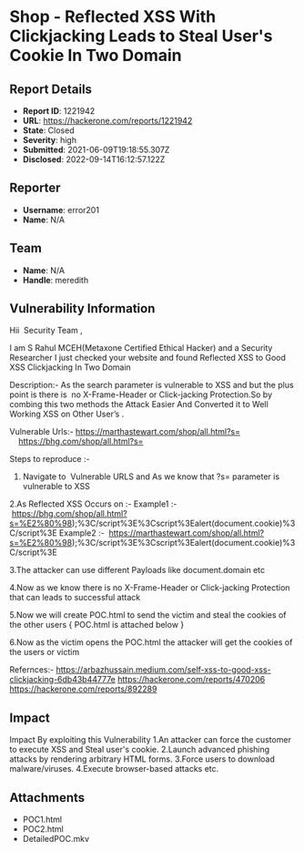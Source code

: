 # Shop - Reflected  XSS  With  Clickjacking Leads to Steal User's Cookie  In Two Domain

## Report Details
- **Report ID**: 1221942
- **URL**: https://hackerone.com/reports/1221942
- **State**: Closed
- **Severity**: high
- **Submitted**: 2021-06-09T19:18:55.307Z
- **Disclosed**: 2022-09-14T16:12:57.122Z

## Reporter
- **Username**: error201
- **Name**: N/A

## Team
- **Name**: N/A
- **Handle**: meredith

## Vulnerability Information
Hii  Security Team ,

I am S Rahul MCEH(Metaxone Certified Ethical Hacker) and a Security Researcher I just checked your website and found Reflected XSS to Good XSS Clickjacking In Two Domain

Description:- As the search parameter is vulnerable to XSS and but the plus point is there is  no X-Frame-Header or Click-jacking Protection.So by combing this two methods the Attack Easier And Converted it to Well Working XSS on Other User’s . 

Vulnerable Urls:- https://marthastewart.com/shop/all.html?s=
                            https://bhg.com/shop/all.html?s=
		
Steps to reproduce :-
1. Navigate to  Vulnerable URLS and As we know that ?s= parameter is vulnerable to XSS 

2.As Reflected XSS Occurs on :-
	Example1 :-  https://bhg.com/shop/all.html?s=%E2%80%98);%3C/script%3E%3Cscript%3Ealert(document.cookie)%3C/script%3E
	Example2 :-  https://marthastewart.com/shop/all.html?s=%E2%80%98);%3C/script%3E%3Cscript%3Ealert(document.cookie)%3C/script%3E

3.The attacker can use different Payloads like document.domain etc 

4.Now as we know there is no X-Frame-Header or Click-jacking Protection that can leads to successful attack

5.Now we will create POC.html to send the victim and steal the cookies of the other users { POC.html is attached below }

6.Now as the victim opens the POC.html the attacker will get the cookies of the users or victim

Refernces:-
https://arbazhussain.medium.com/self-xss-to-good-xss-clickjacking-6db43b44777e
https://hackerone.com/reports/470206
https://hackerone.com/reports/892289

## Impact

Impact
By exploiting this Vulnerability
1.An attacker can force the customer to execute XSS and Steal user's cookie.
2.Launch advanced phishing attacks by rendering arbitrary HTML forms.
3.Force users to download malware/viruses.
4.Execute browser-based attacks etc.

## Attachments
- POC1.html
- POC2.html
- DetailedPOC.mkv

